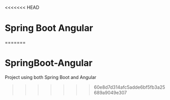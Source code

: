 <<<<<<< HEAD
# Spring Boot Angular
=======
# SpringBoot-Angular
Project using both Spring Boot and Angular
>>>>>>> 60e8d7d314afc5adde6bf5fb3a25689a9049e307
